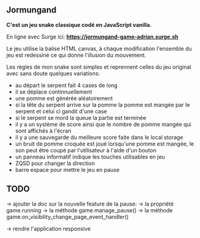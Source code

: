 ## Jormungand

**C'est un jeu snake classique codé en JavaScript vanilla.**

En ligne avec Surge ici: **https://jormungand-game-adrian.surge.sh**  

Le jeu utilise la balise HTML canvas, à chaque modification l'ensemble du jeu est redessiné ce qui donne l'illusion du mouvement.  

Les règles de mon snake sont simples et reprennent celles du jeu original avec sans doute quelques variations:  
- au départ le serpent fait 4 cases de long
- il se déplace continnuellement
- une pomme est générée aléatoirement
- si la tête du serpent arrive sur la pomme la pomme est mangée par le serpent et celui ci gandit d'une case
- si le serpent se mord la queue la partie est terminée
- il y a un système de score ainsi que le nombre de pomme mangée qui sont affichés à l'écran
- il y a une sauvegarde du meilleure score faite dans le local storage
- un bruit de pomme croquée est joué lorsqu'une pomme est mangée, le son peut être coupé par l'utilisateur à l'aide d'un bouton
- un panneau informatif indique les touches utilisables en jeu
- ZQSD pour changer la direction
- barre espace pour mettre le jeu en pause

## TODO

-> ajouter la doc sur la nouvelle feature de la pause:
    -> la propriété game.running
    -> la méthode game.manage_pause()
    -> la méthode game.on_visibility_change_page_event_handler()

-> rendre l'application responsive
